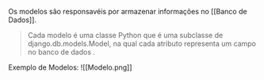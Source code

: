 Os modelos são responsavéis por armazenar informações no [[Banco de Dados]].

> Cada modelo é uma classe Python que é uma subclasse de django.db.models.Model, na qual cada atributo representa um campo no banco de dados .

Exemplo de Modelos:
![[Modelo.png]]
